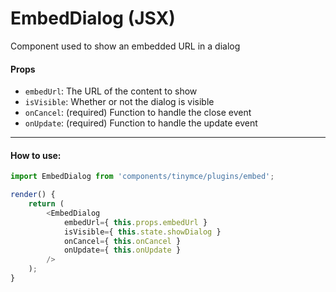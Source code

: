 EmbedDialog (JSX)
==========

Component used to show an embedded URL in a dialog

#### Props

* `embedUrl`: The URL of the content to show
* `isVisible`: Whether or not the dialog is visible
* `onCancel`: (required) Function to handle the close event
* `onUpdate`: (required) Function to handle the update event

----------

#### How to use:

```js
import EmbedDialog from 'components/tinymce/plugins/embed';

render() {
	return (
		<EmbedDialog
			embedUrl={ this.props.embedUrl }
			isVisible={ this.state.showDialog }
			onCancel={ this.onCancel }
			onUpdate={ this.onUpdate }
		/>
	);
}
```

